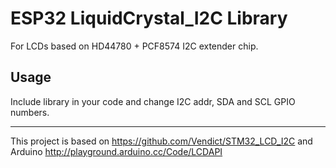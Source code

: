# ESP32 LiquidCrystal_I2C Library #
For LCDs based on HD44780 + PCF8574 I2C extender chip. 

## Usage ##
Include library in your code and change I2C addr, SDA and SCL GPIO numbers.


---
This project is based on https://github.com/Vendict/STM32_LCD_I2C and Arduino http://playground.arduino.cc/Code/LCDAPI
